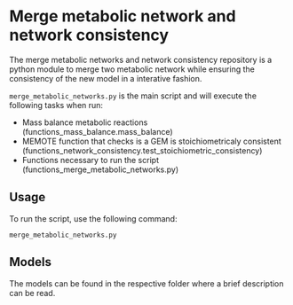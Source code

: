 # Merge metabolic network and network consistency

The merge metabolic networks and network consistency repository is a python module to merge two metabolic network while ensuring the consistency of the new model in a interative fashion.

```merge_metabolic_networks.py``` is the main script and will execute the following tasks when run:
- Mass balance metabolic reactions (functions_mass_balance.mass_balance)
- MEMOTE function that checks is a GEM is stoichiometricaly consistent (functions_network_consistency.test_stoichiometric_consistency)
- Functions necessary to run the script (functions_merge_metabolic_networks.py)


## Usage

To run the script, use the following command:

```
merge_metabolic_networks.py
```

## Models

The models can be found in the respective folder where a brief description can be read.
